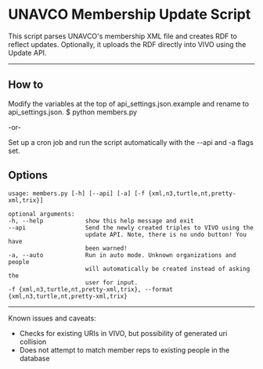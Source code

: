# UNAVCO Membership Update Script
This script parses UNAVCO's membership XML file and creates RDF to reflect updates. Optionally, it uploads the RDF directly into VIVO using the Update API.
- - - -

## How to
Modify the variables at the top of api_settings.json.example and rename to api_settings.json.
$ python members.py

-or-

Set up a cron job and run the script automatically with the --api and -a flags set.

## Options
```
usage: members.py [-h] [--api] [-a] [-f {xml,n3,turtle,nt,pretty-xml,trix}]

optional arguments:
-h, --help            show this help message and exit
--api                 Send the newly created triples to VIVO using the
                      update API. Note, there is no undo button! You have
                      been warned!
-a, --auto            Run in auto mode. Unknown organizations and people
                      will automatically be created instead of asking the
                      user for input.
-f {xml,n3,turtle,nt,pretty-xml,trix}, --format {xml,n3,turtle,nt,pretty-xml,trix}
```

---
Known issues and caveats:

*	Checks for existing URIs in VIVO, but possibility of generated uri collision
*	Does not attempt to match member reps to existing people in the database
